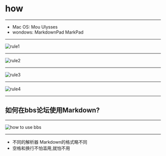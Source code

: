 # how

---

* Mac OS: Mou  UIysses
* wondows: MarkdownPad MarkPad

---

![rule1](http://ww1.sinaimg.cn/large/6aee7dbbgw1effeaclhiyj20eh09cwez.jpg)

---
![rule2](http://ww4.sinaimg.cn/large/6aee7dbbgw1effew5aftij20d80bz3yw.jpg)

---

![rule3](http://ww3.sinaimg.cn/large/6aee7dbbgw1effezhonxlj20e009c3yu.jpg)

---

![rule4](http://ww2.sinaimg.cn/large/6aee7dbbgw1efffa67voyj20ix0ctq3n.jpg)

---

## 如何在bbs论坛使用Markdown?

---

![how to use bbs](https://bbs.sudiyi.cn/uploads/default/original/1X/fe03e7f2e5f542e77d70237b69ae9d6b0d646790.png)

---

* 不同的解析器 Markdown的格式略不同
* 空格和换行不怕滥用,就怕不用
